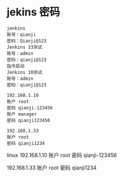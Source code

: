 # jekins 密码


	jenkins
	账号：qianji
	密码：Qianji@123
	Jenkins 33测试
	账号：admin
	密码：qianji@123
	指令启动
	Jenkins 10测试
	账号：admin
	密码：qianji@123
	
	192.168.1.10
	账户 root
	密码 qianji-123456
	账户 manager
	密码 qianji123456
	
	192.168.1.33
	账户 root
	密码 qianji1234

  

  linux
192.168.1.10
账户 root
密码 qianji-123456

192.168.1.33
账户 root
密码 qianji1234